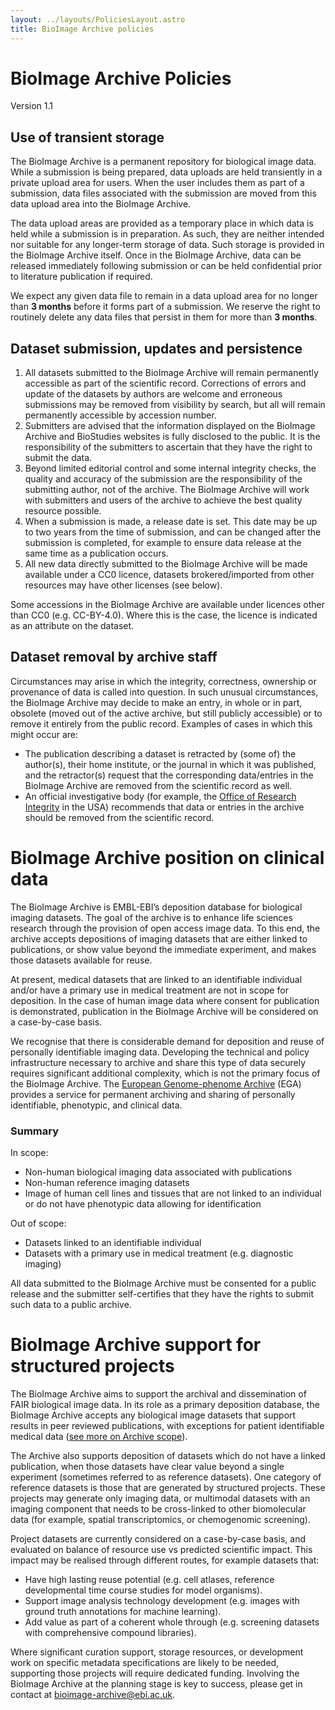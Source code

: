 ```yaml
---
layout: ../layouts/PoliciesLayout.astro
title: BioImage Archive policies
---
```


# BioImage Archive Policies

Version 1.1

## Use of transient storage

The BioImage Archive is a permanent repository for biological image data. While a submission is being prepared, data uploads are held transiently in a private upload area for users. When the user includes them as part of a submission, data files associated with the submission are moved from this data upload area into the BioImage Archive.

The data upload areas are provided as a temporary place in which data is held while a submission is in preparation. As such, they are neither intended nor suitable for any longer-term storage of data. Such storage is provided in the BioImage Archive itself. Once in the BioImage Archive, data can be released immediately following submission or can be held confidential prior to literature publication if required.

We expect any given data file to remain in a data upload area for no longer than **3 months** before it forms part of a submission. We reserve the right to routinely delete any data files that persist in them for more than **3 months**.

## Dataset submission, updates and persistence

1. All datasets submitted to the BioImage Archive will remain permanently accessible as part of the scientific record. Corrections of errors and update of the datasets by authors are welcome and erroneous submissions may be removed from visibility by search, but all will remain permanently accessible by accession number.
2. Submitters are advised that the information displayed on the BioImage Archive and BioStudies websites is fully disclosed to the public. It is the responsibility of the submitters to ascertain that they have the right to submit the data.
3. Beyond limited editorial control and some internal integrity checks, the quality and accuracy of the submission are the responsibility of the submitting author, not of the archive. The BioImage Archive will work with submitters and users of the archive to achieve the best quality resource possible.
4. When a submission is made, a release date is set. This date may be up to two years from the time of submission, and can be changed after the submission is completed, for example to ensure data release at the same time as a publication occurs.
5. All new data directly submitted to the BioImage Archive will be made available under a CC0 licence, datasets brokered/imported from other resources may have other licenses (see below).

Some accessions in the BioImage Archive are available under licences other than CC0 (e.g. CC-BY-4.0). Where this is the case, the licence is indicated as an attribute on the dataset.

## Dataset removal by archive staff

Circumstances may arise in which the integrity, correctness, ownership or provenance of data is called into question. In such unusual circumstances, the BioImage Archive may decide to make an entry, in whole or in part, obsolete (moved out of the active archive, but still publicly accessible) or to remove it entirely from the public record. Examples of cases in which this might occur are:

* The publication describing a dataset is retracted by (some of) the author(s), their home institute, or the journal in which it was published, and the retractor(s) request that the corresponding data/entries in the BioImage Archive are removed from the scientific record as well.
* An official investigative body (for example, the [Office of Research Integrity](https://ori.hhs.gov/) in the USA) recommends that data or entries in the archive should be removed from the scientific record.

# BioImage Archive position on clinical data

The BioImage Archive is EMBL-EBI’s deposition database for biological imaging datasets. The goal of the archive is to enhance life sciences research through the provision of open access image data. To this end, the archive accepts depositions of imaging datasets that are either linked to publications, or show value beyond the immediate experiment, and makes those datasets available for reuse.

At present, medical datasets that are linked to an identifiable individual and/or have a primary use in medical treatment are not in scope for deposition. In the case of human image data where consent for publication is demonstrated, publication in the BioImage Archive will be considered on a case-by-case basis.

We recognise that there is considerable demand for deposition and reuse of personally identifiable imaging data. Developing the technical and policy infrastructure necessary to archive and share this type of data securely requires significant additional complexity, which is not the primary focus of the BioImage Archive. The [European Genome-phenome Archive](https://ega-archive.org/) (EGA) provides a service for permanent archiving and sharing of personally identifiable, phenotypic, and clinical data.

### Summary

In scope:

* Non-human biological imaging data associated with publications
* Non-human reference imaging datasets
* Image of human cell lines and tissues that are not linked to an individual or do not have phenotypic data allowing for identification

Out of scope:

* Datasets linked to an identifiable individual
* Datasets with a primary use in medical treatment (e.g. diagnostic imaging)

All data submitted to the BioImage Archive must be consented for a public release and the submitter self-certifies that they have the rights to submit such data to a public archive.

# BioImage Archive support for structured projects

The BioImage Archive aims to support the archival and dissemination of FAIR biological image data. In its role as a primary deposition database, the BioImage Archive accepts any biological image datasets that support results in peer reviewed publications, with exceptions for patient identifiable medical data ([see more on Archive scope](/scope)).

The Archive also supports deposition of datasets which do not have a linked publication, when those datasets have clear value beyond a single experiment (sometimes referred to as reference datasets). One category of reference datasets is those that are generated by structured projects. These projects may generate only imaging data, or multimodal datasets with an imaging component that needs to be cross-linked to other biomolecular data (for example, spatial transcriptomics, or chemogenomic screening). 

Project datasets are currently considered on a case-by-case basis, and evaluated on balance of resource use vs predicted scientific impact. This impact may be realised through different routes, for example datasets that:

* Have high lasting reuse potential (e.g. cell atlases, reference developmental time course studies for model organisms).
* Support image analysis technology development (e.g. images with ground truth annotations for machine learning).
* Add value as part of a coherent whole through (e.g. screening datasets with comprehensive compound libraries).

Where significant curation support, storage resources, or development work on specific metadata specifications are likely to be needed, supporting those projects will require dedicated funding. Involving the BioImage Archive at the planning stage is key to success, please get in contact at [bioimage-archive@ebi.ac.uk](mailto:bioimage-archive@ebi.ac.uk).
